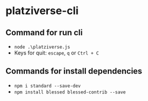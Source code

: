 # platziverse-cli

## Command for run cli
- `node .\platziverse.js`
- Keys for quit: `escape`, `q` or `Ctrl + C`

## Commands for install dependencies
- `npm i standard --save-dev`
- `npm install blessed blessed-contrib --save`

